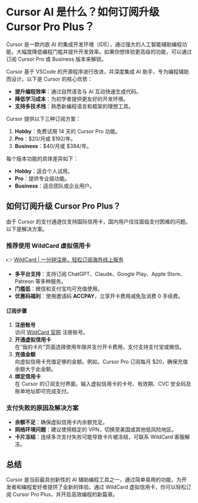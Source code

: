 # Cursor AI 是什么？如何订阅升级 Cursor Pro Plus？

Cursor 是一款内嵌 AI 的集成开发环境（IDE），通过强大的人工智能辅助编程功能，大幅度降低编程门槛并提升开发效率。如果你想体验更高级的功能，可以通过订阅 Cursor Pro 或 Business 版本来解锁。

Cursor 基于 VSCode 的开源程序进行改进，并深度集成 AI 助手，专为编程辅助而设计。以下是 Cursor 的核心优势：

- **提升编程效率**：通过自然语言与 AI 互动快速生成代码。
- **降低学习成本**：为初学者提供更友好的开发环境。
- **支持多技术栈**：熟悉新编程语言和框架的理想工具。

Cursor 提供以下三种订阅方案：

1. **Hobby**：免费试用 14 天的 Cursor Pro 功能。
2. **Pro**：$20/月或 $192/年。
3. **Business**：$40/月或 $384/年。

每个版本功能的具体差异如下：

- **Hobby**：适合个人试用。
- **Pro**：提供专业级功能。
- **Business**：适合团队或企业用户。

## 如何订阅升级 Cursor Pro Plus？

由于 Cursor 的支付通道仅支持国际信用卡，国内用户往往面临支付困难的问题。以下是解决方案。

### 推荐使用 WildCard 虚拟信用卡

👉 [WildCard | 一分钟注册，轻松订阅海外线上服务](https://bbtdd.com/WildCard)

- **多平台支持**：支持订阅 ChatGPT、Claude、Google Play、Apple Store、Patreon 等多种服务。
- **门槛低**：微信和支付宝均可充值使用。
- **优惠码福利**：使用邀请码 **ACCPAY**，立享开卡费用减免及消费 0 手续费。

#### 订阅步骤

1. **注册账号**  
   访问 [WildCard 官网](https://bbtdd.com/WildCard) 注册账号。
2. **开通虚拟信用卡**  
   在“我的卡片”页面选择使用年限并支付开卡费用，支付支持支付宝或微信。
3. **充值金额**  
   向虚拟信用卡充值足够的金额。例如，Cursor Pro 订阅每月 $20，确保充值余额大于此金额。
4. **绑定信用卡**  
   在 Cursor 的订阅支付界面，输入虚拟信用卡的卡号、有效期、CVC 安全码及账单地址即可完成支付。

### 支付失败的原因及解决方案

- **余额不足**：确保虚拟信用卡内余额充足。
- **网络环境问题**：建议使用稳定的 VPN，切换至美国或其他低风险地区。
- **卡片冻结**：连续多次支付失败可能导致卡片被冻结，可联系 WildCard 客服解冻。

## 总结

Cursor 是当前最具创新性的 AI 辅助编程工具之一，通过简单易用的功能，为开发者和编程爱好者提供了全新的体验。通过 WildCard 虚拟信用卡，你可以轻松订阅 Cursor Pro Plus，并开启高效编程的新篇章。